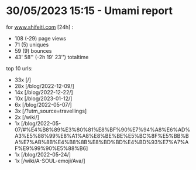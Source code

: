 # 30/05/2023 15:15 - Umami report
for www.shifeiti.com [24h] :

 - 108 (-29) page views
 - 71 (5) uniques
 - 59 (9) bounces
 - 43' 58'' (-2h 19' 23'') totaltime


top 10 urls:
 - 33x [/]
 - 28x [/blog/2022-12-09/]
 - 14x [/blog/2022-12-22/]
 - 10x [/blog/2023-01-12/]
 - 6x [/blog/2022-05-07/]
 - 3x [/?utm_source=travellings]
 - 2x [/wiki/]
 - 1x [/blog/2022-05-07/#%E4%B8%89%E3%80%81%E8%BF%90%E7%94%A8%E6%AD%A3%E5%88%99%E8%A1%A8%E8%BE%BE%E5%BC%8F%E5%BB%BA%E7%AB%8B%E4%B8%8B%E8%BD%BD%E4%BD%93%E7%A7%AF%E9%99%90%E5%88%B6]
 - 1x [/blog/2022-05-24/]
 - 1x [/wiki/A-SOUL-emoji/Ava/]


